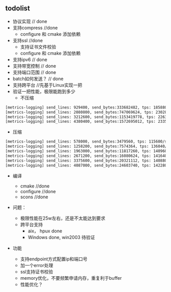 ## todolist
- 协议实现  // done
- 支持compress //done
    - configure 和 cmake 添加依赖 
- 支持ssl //done
    - 支持证书文件校验
    - configure 和 cmake 添加依赖 
- 支持ipv6      // done
- 支持带宽控制   // done
- 支持端口范围   // done
- batch如何发送？ // done
- 支持跨平台  //先基于Linux实现一把
- 验证一把性能，极限能跑到多少
    - 不压缩
```bash
[metrics-logging] send_lines: 929400, send_bytes:333682482, tps: 185880/s, 63.6449 MB/s
[metrics-logging] send_lines: 2080800, send_bytes:747069624, tps: 230280/s, 78.8473 MB/s
[metrics-logging] send_lines: 3212600, send_bytes:1153419778, tps: 226360/s, 77.5051 MB/s
[metrics-logging] send_lines: 4380400, send_bytes:1572695012, tps: 233560/s, 79.9704 MB/s
```
- 压缩
```bash
[metrics-logging] send_lines: 578000, send_bytes:3479560, tps: 115600/s, 0.663673 MB/s
[metrics-logging] send_lines: 1258200, send_bytes:7574364, tps: 136040/s, 0.781022 MB/s
[metrics-logging] send_lines: 1963000, send_bytes:11817260, tps: 140960/s, 0.809268 MB/s
[metrics-logging] send_lines: 2671200, send_bytes:16080624, tps: 141640/s, 0.813172 MB/s
[metrics-logging] send_lines: 3375600, send_bytes:20321112, tps: 140880/s, 0.808809 MB/s
[metrics-logging] send_lines: 4087000, send_bytes:24603740, tps: 142280/s, 0.816846 MB/s
```
- 编译
    - cmake //done  
    - configure //done
    - scons //done
- 问题：
    - 极限性能在25w左右，还是不太能达到要求
    - 跨平台支持
        - aix， hpux done
        - Windows done, win2003 待验证

- 功能
    - 支持endpoint方式配置ip和端口号
    - 加一个error处理
    - ssl支持证书校验
    - memory优化，不要频繁申请内存，重复利于buffer
    - 性能优化？